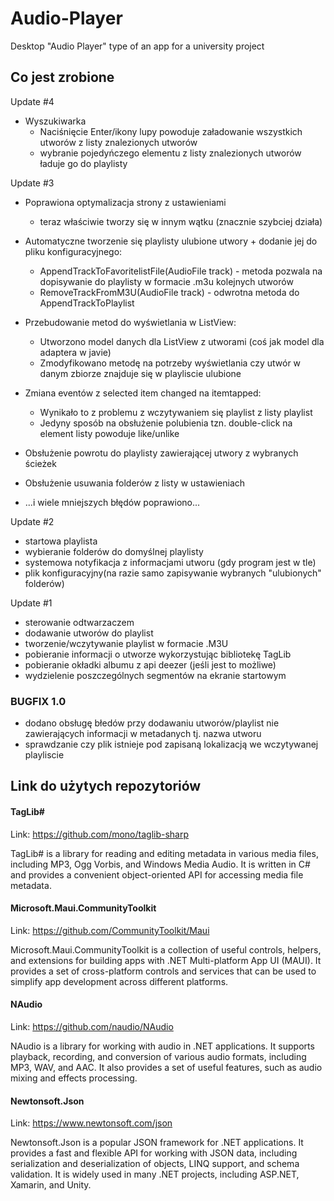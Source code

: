 # Audio-Player
Desktop "Audio Player" type of an app for a university project

## Co jest zrobione

Update #4
- Wyszukiwarka
  - Naciśnięcie Enter/ikony lupy powoduje załadowanie wszystkich utworów z listy znalezionych utworów
  - wybranie pojedyńczego elementu z listy znalezionych utworów ładuje go do playlisty
  
Update #3
- Poprawiona optymalizacja strony z ustawieniami 
  - teraz właściwie tworzy się w innym wątku (znacznie szybciej działa)
- Automatyczne tworzenie się playlisty ulubione utwory + dodanie jej do pliku konfiguracyjnego:
    - AppendTrackToFavoritelistFile(AudioFile track) - metoda pozwala na dopisywanie do playlisty w formacie .m3u kolejnych utworów
    - RemoveTrackFromM3U(AudioFile track) - odwrotna metoda do AppendTrackToPlaylist
    
- Przebudowanie metod do wyświetlania w ListView:
  - Utworzono model danych dla ListView z utworami (coś jak model dla adaptera w javie)
  - Zmodyfikowano metodę na potrzeby wyświetlania czy utwór w danym zbiorze znajduje się w playliscie ulubione
  
- Zmiana eventów z selected item changed na itemtapped:
  - Wynikało to z problemu z wczytywaniem się playlist z listy playlist
  - Jedyny sposób na obsłużenie polubienia tzn. double-click na element listy powoduje like/unlike
  
- Obsłużenie powrotu do playlisty zawierającej utwory z wybranych ścieżek
- Obsłużenie usuwania folderów z listy w ustawieniach
- ...i wiele mniejszych błędów poprawiono...

Update #2
- startowa playlista
- wybieranie folderów do domyślnej playlisty
- systemowa notyfikacja z informacjami utworu (gdy program jest w tle)
- plik konfiguracyjny(na razie samo zapisywanie wybranych "ulubionych" folderów)

Update #1
- sterowanie odtwarzaczem
- dodawanie utworów do playlist
- tworzenie/wczytywanie playlist w formacie .M3U
- pobieranie informacji o utworze wykorzystując bibliotekę TagLib
- pobieranie okładki albumu z api deezer (jeśli jest to możliwe)
- wydzielenie poszczególnych segmentów na ekranie startowym


### BUGFIX 1.0

- dodano obsługę błedów przy dodawaniu utworów/playlist nie zawierających informacji w metadanych tj. nazwa utworu
- sprawdzanie czy plik istnieje pod zapisaną lokalizacją we wczytywanej playliscie 


## Link do użytych repozytoriów

#### TagLib#

Link: https://github.com/mono/taglib-sharp

TagLib# is a library for reading and editing metadata in various media files, including MP3, Ogg Vorbis, and Windows Media Audio. It is written in C# and provides a convenient object-oriented API for accessing media file metadata.

#### Microsoft.Maui.CommunityToolkit

Link: https://github.com/CommunityToolkit/Maui

Microsoft.Maui.CommunityToolkit is a collection of useful controls, helpers, and extensions for building apps with .NET Multi-platform App UI (MAUI). It provides a set of cross-platform controls and services that can be used to simplify app development across different platforms.

#### NAudio

Link: https://github.com/naudio/NAudio

NAudio is a library for working with audio in .NET applications. It supports playback, recording, and conversion of various audio formats, including MP3, WAV, and AAC. It also provides a set of useful features, such as audio mixing and effects processing.

#### Newtonsoft.Json

Link: https://www.newtonsoft.com/json

Newtonsoft.Json is a popular JSON framework for .NET applications. It provides a fast and flexible API for working with JSON data, including serialization and deserialization of objects, LINQ support, and schema validation. It is widely used in many .NET projects, including ASP.NET, Xamarin, and Unity.
